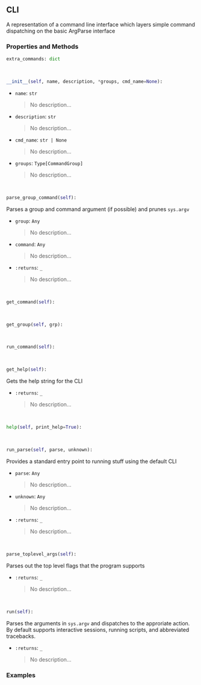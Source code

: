 ## <a id="McUtils.McUtils.Scaffolding.CLIs.CLI">CLI</a>
A representation of a command line interface
which layers simple command dispatching on the basic
ArgParse interface

### Properties and Methods
```python
extra_commands: dict
```
<a id="McUtils.McUtils.Scaffolding.CLIs.CLI.__init__" class="docs-object-method">&nbsp;</a>
```python
__init__(self, name, description, *groups, cmd_name=None): 
```

- `name`: `str`
    >No description...
- `description`: `str`
    >No description...
- `cmd_name`: `str | None`
    >No description...
- `groups`: `Type[CommandGroup]`
    >No description...

<a id="McUtils.McUtils.Scaffolding.CLIs.CLI.parse_group_command" class="docs-object-method">&nbsp;</a>
```python
parse_group_command(self): 
```
Parses a group and command argument (if possible) and prunes `sys.argv`
- `group`: `Any`
    >No description...
- `command`: `Any`
    >No description...
- `:returns`: `_`
    >No description...

<a id="McUtils.McUtils.Scaffolding.CLIs.CLI.get_command" class="docs-object-method">&nbsp;</a>
```python
get_command(self): 
```

<a id="McUtils.McUtils.Scaffolding.CLIs.CLI.get_group" class="docs-object-method">&nbsp;</a>
```python
get_group(self, grp): 
```

<a id="McUtils.McUtils.Scaffolding.CLIs.CLI.run_command" class="docs-object-method">&nbsp;</a>
```python
run_command(self): 
```

<a id="McUtils.McUtils.Scaffolding.CLIs.CLI.get_help" class="docs-object-method">&nbsp;</a>
```python
get_help(self): 
```
Gets the help string for the CLI
- `:returns`: `_`
    >No description...

<a id="McUtils.McUtils.Scaffolding.CLIs.CLI.help" class="docs-object-method">&nbsp;</a>
```python
help(self, print_help=True): 
```

<a id="McUtils.McUtils.Scaffolding.CLIs.CLI.run_parse" class="docs-object-method">&nbsp;</a>
```python
run_parse(self, parse, unknown): 
```
Provides a standard entry point to running stuff using the default CLI
- `parse`: `Any`
    >No description...
- `unknown`: `Any`
    >No description...
- `:returns`: `_`
    >No description...

<a id="McUtils.McUtils.Scaffolding.CLIs.CLI.parse_toplevel_args" class="docs-object-method">&nbsp;</a>
```python
parse_toplevel_args(self): 
```
Parses out the top level flags that the program supports
- `:returns`: `_`
    >No description...

<a id="McUtils.McUtils.Scaffolding.CLIs.CLI.run" class="docs-object-method">&nbsp;</a>
```python
run(self): 
```
Parses the arguments in `sys.argv` and dispatches to the approriate action.
        By default supports interactive sessions, running scripts, and abbreviated tracebacks.
- `:returns`: `_`
    >No description...

### Examples


